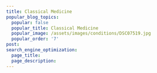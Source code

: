 ```yaml
---
title: Classical Medicine
popular_blog_topics:
  popular: false
  popular_title: Classical Medicine
  popular_image: /assets/images/conditions/DSC07519.jpg
  popular_order: '7'
post:
search_engine_optimization:
  page_title:
  page_description:
---
```


